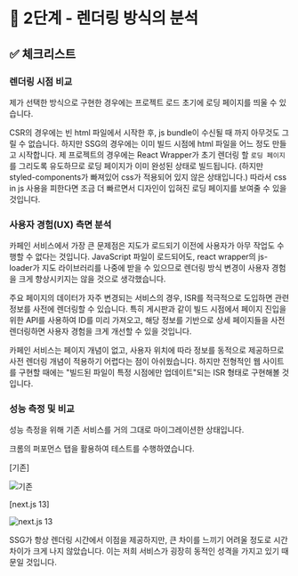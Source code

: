 # 🧐 2단계 - 렌더링 방식의 분석

## ✅ 체크리스트

### 렌더링 시점 비교

제가 선택한 방식으로 구현한 경우에는 프로젝트 로드 초기에 로딩 페이지를 띄울 수 있습니다.

CSR의 경우에는 빈 html 파일에서 시작한 후, js bundle이 수신될 때 까지 아무것도 그릴 수 없습니다.
하지만 SSG의 경우에는 이미 빌드 시점에 html 파일을 어느 정도 만들고 시작합니다.
제 프로젝트의 경우에는 React Wrapper가 초기 렌더링 할 `로딩 페이지`를 그리도록 유도하므로 로딩 페이지가 이미 완성된 상태로 빌드됩니다.
(하지만 styled-components가 빠져있어 css가 적용되어 있지 않은 상태입니다.)
따라서 css in js 사용을 피한다면 조금 더 빠르면서 디자인이 입혀진 로딩 페이지를 보여줄 수 있을 것입니다.

### 사용자 경험(UX) 측면 분석

카페인 서비스에서 가장 큰 문제점은 지도가 로드되기 이전에 사용자가 아무 작업도 수행할 수 없다는 것입니다. JavaScript 파일이 로드되어도, react wrapper의 js-loader가 지도 라이브러리를 나중에 받을 수 있으므로 렌더링 방식 변경이 사용자 경험을 크게 향상시키지는 않을 것으로 생각했습니다.

주요 페이지의 데이터가 자주 변경되는 서비스의 경우, ISR를 적극적으로 도입하면 관련 정보를 사전에 렌더링할 수 있습니다. 특히 게시판과 같이 빌드 시점에서 페이지 진입을 위한 API를 사용하여 ID를 미리 가져오고, 해당 정보를 기반으로 상세 페이지들을 사전 렌더링하면 사용자 경험을 크게 개선할 수 있을 것입니다. 

카페인 서비스는 페이지 개념이 없고, 사용자 위치에 따라 정보를 동적으로 제공하므로 사전 렌더링 개념이 적용하기 어렵다는 점이 아쉬웠습니다. 하지만 전형적인 웹 사이트를 구현할 때에는 "빌드된 파일이 특정 시점에만 업데이트"되는 ISR 형태로 구현해볼 것입니다.

### 성능 측정 및 비교

성능 측정을 위해 기존 서비스를 거의 그대로 마이그레이션한 상태입니다.

크롬의 퍼포먼스 탭을 활용하여 테스트를 수행하였습니다.

[기존]

![기존](https://github.com/woowacourse/frontend-rendering/assets/69189073/d942883a-98fa-46b4-88a7-a20b5d882e2f)

[next.js 13]

![next.js 13](https://github.com/woowacourse/frontend-rendering/assets/69189073/5d752383-c4b6-4b68-a859-5cbafd5f2d0f)

SSG가 항상 렌더링 시간에서 이점을 제공하지만, 큰 차이를 느끼기 어려울 정도로 시간 차이가 크게 나지 않았습니다. 이는 저희 서비스가 굉장히 동적인 성격을 가지고 있기 때문일 것입니다.
